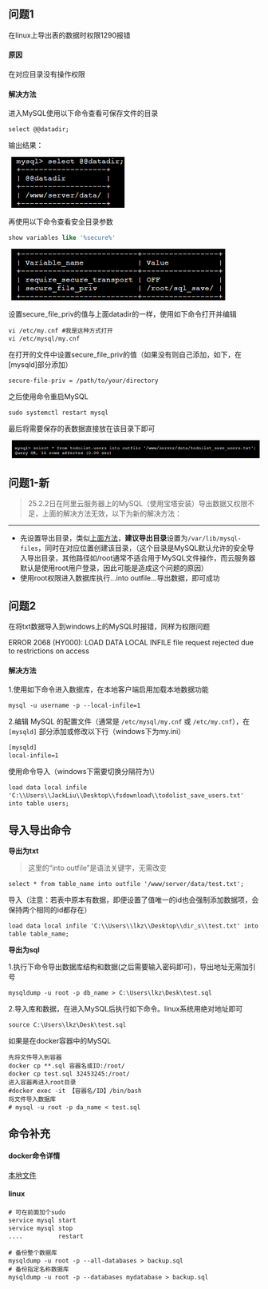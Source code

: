 ## 问题1

在linux上导出表的数据时权限1290报错

#### 原因

在对应目录没有操作权限

#### 解决方法

进入MySQL使用以下命令查看可保存文件的目录

```
select @@datadir;
```

输出结果：

![image-20231210131109500](img\image-20231210131109500.png)

再使用以下命令查看安全目录参数

```sql
show variables like '%secure%'
```



![image-20231210130421972](img\image-20231210130421972.png)

<a id="aiobj">设置</a>secure_file_priv的值与上面datadir的一样，使用如下命令打开并编辑

```
vi /etc/my.cnf #我是这种方式打开
vi /etc/mysql/my.cnf
```

在打开的文件中设置secure_file_priv的值（如果没有则自己添加，如下，在[mysqld]部分添加）

```
secure-file-priv = /path/to/your/directory
```

之后使用命令重启MySQL

```
sudo systemctl restart mysql
```

最后将需要保存的表数据直接放在该目录下即可

![image-20231210131333767](img\image-20231210131333767.png)



## 问题1-新

> 25.2.2日在阿里云服务器上的MySQL（使用宝塔安装）导出数据又权限不足，上面的解决方法无效，以下为新的解决方法：

---

- 先设置导出目录，类似[上面方法](#aiobj)，**建议导出目录**设置为`/var/lib/mysql-files`，同时在对应位置创建该目录，（这个目录是MySQL默认允许的安全导入导出目录，其他路径如/root通常不适合用于MySQL文件操作，而云服务器默认是使用root用户登录，因此可能是造成这个问题的原因）
- 使用root权限进入数据库执行...into outfile...导出数据，即可成功



## 问题2

在将txt数据导入到windows上的MySQL时报错，同样为权限问题

ERROR 2068 (HY000): LOAD DATA LOCAL INFILE file request rejected due to restrictions on access

#### 解决方法

1.使用如下命令进入数据库，在本地客户端启用加载本地数据功能

```
mysql -u username -p --local-infile=1
```

2.编辑 MySQL 的配置文件（通常是 `/etc/mysql/my.cnf` 或 `/etc/my.cnf`），在 `[mysqld]` 部分添加或修改以下行（windows下为my.ini）

```
[mysqld]
local-infile=1
```

使用命令导入（windows下需要切换分隔符为\\）

```
load data local infile 'C:\\Users\\JackLiu\\Desktop\\fsdownload\\todolist_save_users.txt' into table users;
```



## 导入导出命令

**导出为txt**

> 这里的“into outfile”是语法关键字，无需改变

```
select * from table_name into outfile '/www/server/data/test.txt';
```

导入（注意：若表中原本有数据，即便设置了值唯一的id也会强制添加数据项，会保持两个相同的id都存在）

```
load data local infile 'C:\\Users\\lkz\\Desktop\\dir_s\\test.txt' into table table_name;
```

**导出为sql**

1.执行下命令导出数据库结构和数据(之后需要输入密码即可)，导出地址无需加引号

```
mysqldump -u root -p db_name > C:\Users\lkz\Desk\test.sql
```

2.导入库和数据，在进入MySQL后执行如下命令。linux系统用绝对地址即可

```
source C:\Users\lkz\Desk\test.sql
```

如果是在docker容器中的MySQL

```
先将文件导入到容器
docker cp **.sql 容器名或ID:/root/
docker cp test.sql 32453245:/root/
进入容器再进入root目录
#docker exec -it 【容器名/ID】/bin/bash
将文件导入数据库
# mysql -u root -p da_name < test.sql
```





## 命令补充

#### docker命令详情

[本地文件](docker各种命令.md) 

#### linux

```
# 可在前面加个sudo
service mysql start
service mysql stop
....          restart

# 备份整个数据库
mysqldump -u root -p --all-databases > backup.sql
# 备份指定名称数据库
mysqldump -u root -p --databases mydatabase > backup.sql
```







